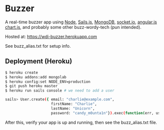 # Buzzer

A real-time buzzer app using [Node](http://), [Sails.js](http://sailsjs.org/), [MongoDB](http://www.mongodb.org/), [socket.io](http://socket.io/), [angular.js](https://angularjs.org/) [chart.js](http://jtblin.github.io/angular-chart.js/), and probably some other buzz-wordy-tech (pun intended).

Hosted at: https://wdi-buzzer.herokuapp.com

See buzz_alias.txt for setup info.

## Deployment (Heroku)

```bash
$ heroku create
$ heroku addons:add mongolab
$ heroku config:set NODE_ENV=production
$ git push heroku master
$ heroku run sails console # we need to add a user

sails> User.create({ email: "charlie@example.com",
                     firstName: "Charlie",
                     lastName: "Unicorn",
                     password: "candy_m0unta1n"}).exec(function(err, user) {})
```

After this, verify your app is up and running, then see the buzz_alias.txt file.
